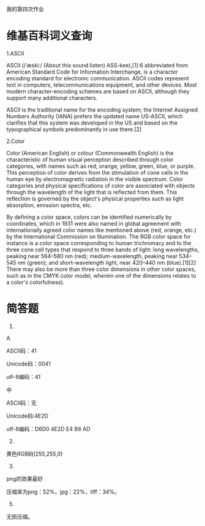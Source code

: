 我的第四次作业

# 维基百科词义查询

1.ASCII

ASCII (/ˈæskiː/ (About this sound listen) ASS-kee),[1]:6 abbreviated from American Standard Code for Information Interchange, is a character encoding standard for electronic communication. ASCII codes represent text in computers, telecommunications equipment, and other devices. Most modern character-encoding schemes are based on ASCII, although they support many additional characters.

ASCII is the traditional name for the encoding system; the Internet Assigned Numbers Authority (IANA) prefers the updated name US-ASCII, which clarifies that this system was developed in the US and based on the typographical symbols predominantly in use there.[2] 

2.Color

Color (American English) or colour (Commonwealth English) is the characteristic of human visual perception described through color categories, with names such as red, orange, yellow, green, blue, or purple. This perception of color derives from the stimulation of cone cells in the human eye by electromagnetic radiation in the visible spectrum. Color categories and physical specifications of color are associated with objects through the wavelength of the light that is reflected from them. This reflection is governed by the object's physical properties such as light absorption, emission spectra, etc.

By defining a color space, colors can be identified numerically by coordinates, which in 1931 were also named in global agreement with internationally agreed color names like mentioned above (red, orange, etc.) by the International Commission on Illumination. The RGB color space for instance is a color space corresponding to human trichromacy and to the three cone cell types that respond to three bands of light: long wavelengths, peaking near 564–580 nm (red); medium-wavelength, peaking near 534–545 nm (green); and short-wavelength light, near 420–440 nm (blue).[1][2] There may also be more than three color dimensions in other color spaces, such as in the CMYK color model, wherein one of the dimensions relates to a color's colorfulness). 

# 简答题

1.

A

ASCII码：41

Unicode码：0041  

utf-8编码：41

中

ASCII码：无

Unicode码:4E2D

utf-8编码：D6D0 4E2D E4 B8 AD



2.

黄色RGB码(255,255,0)



3.

png的效果最好

压缩率为png：52%，jpg：22%，tiff：34%。

5.

无损压缩。




